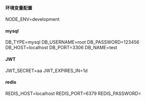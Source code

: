 #### 环境变量配置
NODE_ENV=development

#### mysql
DB_TYPE=mysql
DB_USERNAME=root
DB_PASSWORD=123456
DB_HOST=localhost
DB_PORT=3306
DB_NAME=test

#### JWT
JWT_SECRET=aa
JWT_EXPIRES_IN=1d

#### redis
REDIS_HOST=localhost
REDIS_PORT=6379
REDIS_PASSWORD=